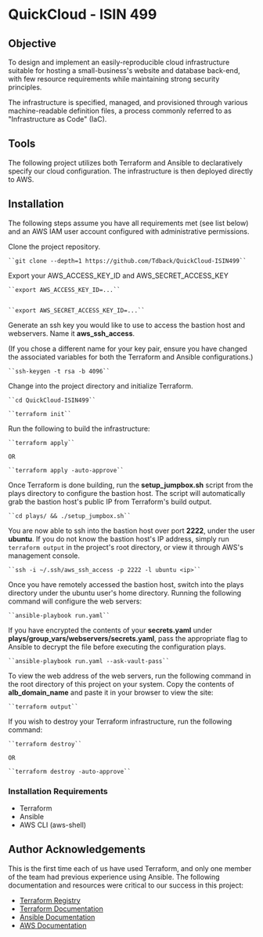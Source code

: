 # QuickCloud - ISIN 499 #

## Objective ##
To design and implement an easily-reproducible cloud infrastructure suitable for
hosting a small-business's website and database back-end, with few resource
requirements while maintaining strong security principles.

The infrastructure is specified, managed, and provisioned through various
machine-readable definition files, a process commonly referred to as
"Infrastructure as Code" (IaC).

## Tools ##
The following project utilizes both Terraform and Ansible to declaratively
specify our cloud configuration. The infrastructure is then deployed directly to
AWS.

## Installation ##
The following steps assume you have all requirements met (see list below) and an
AWS IAM user account configured with administrative permissions.

Clone the project repository.

    ``git clone --depth=1 https://github.com/Tdback/QuickCloud-ISIN499``

Export your AWS_ACCESS_KEY_ID and AWS_SECRET_ACCESS_KEY

    ``export AWS_ACCESS_KEY_ID=...``


    ``export AWS_SECRET_ACCESS_KEY_ID=...``

Generate an ssh key you would like to use to access the bastion host and
webservers. Name it **aws_ssh_access**.

(If you chose a different name for your key pair, ensure you have changed the
associated variables for both the Terraform and Ansible configurations.)

    ``ssh-keygen -t rsa -b 4096``

Change into the project directory and initialize Terraform.

    ``cd QuickCloud-ISIN499``

    ``terraform init``

Run the following to build the infrastructure:

    ``terraform apply``

    OR

    ``terraform apply -auto-approve``

Once Terraform is done building, run the **setup_jumpbox.sh** script from the
plays directory to configure the bastion host. The script will automatically
grab the bastion host's public IP from Terraform's build output.

    ``cd plays/ && ./setup_jumpbox.sh``

You are now able to ssh into the bastion host over port **2222**, under the
user **ubuntu**. If you do not know the bastion host's IP address, simply run
`terraform output` in the project's root directory, or view it through AWS's
management console.

    ``ssh -i ~/.ssh/aws_ssh_access -p 2222 -l ubuntu <ip>``

Once you have remotely accessed the bastion host, switch into the plays
directory under the ubuntu user's home directory. Running the following command
will configure the web servers:

    ``ansible-playbook run.yaml``

If you have encrypted the contents of your **secrets.yaml** under
**plays/group_vars/webservers/secrets.yaml**, pass the appropriate flag to
Ansible to decrypt the file before executing the configuration plays.

    ``ansible-playbook run.yaml --ask-vault-pass``

To view the web address of the web servers, run the following command in the
root directory of this project on your system. Copy the contents of
**alb_domain_name** and paste it in your browser to view the site:

    ``terraform output``

If you wish to destroy your Terraform infrastructure, run the following
command:

    ``terraform destroy``

    OR

    ``terraform destroy -auto-approve``

### Installation Requirements ###
- Terraform
- Ansible
- AWS CLI (aws-shell)

## Author Acknowledgements ##
This is the first time each of us have used Terraform, and only one member of
the team had previous experience using Ansible. The following documentation
and resources were critical to our success in this project:
- [Terraform Registry](https://registry.terraform.io/)
- [Terraform Documentation](https://developer.hashicorp.com/terraform/docs)
- [Ansible Documentation](https://docs.ansible.com/ansible/latest/index.html)
- [AWS Documentation](https://docs.aws.amazon.com/)
